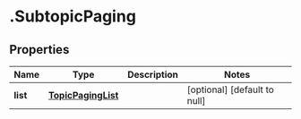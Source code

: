 # .SubtopicPaging

## Properties
Name | Type | Description | Notes
------------ | ------------- | ------------- | -------------
**list** | [**TopicPagingList**](TopicPagingList.md) |  | [optional] [default to null]


